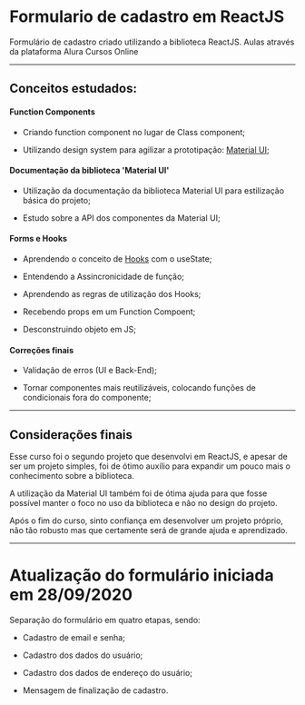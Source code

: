 # Formulario de cadastro em ReactJS
Formulário de cadastro criado utilizando a biblioteca ReactJS. Aulas através da plataforma Alura Cursos Online

---

## Conceitos estudados:

#### Function Components

* Criando function component no lugar de Class component;

* Utilizando design system para agilizar a prototipação: [Material UI](https://material-ui.com/pt/);


#### Documentação da biblioteca 'Material UI'

* Utilização da documentação da biblioteca Material UI para estilização básica do projeto;

* Estudo sobre a API dos componentes da Material UI;


#### Forms e Hooks

* Aprendendo o conceito de [Hooks](https://pt-br.reactjs.org/docs/hooks-intro.html) com o useState;

* Entendendo a Assincronicidade de função;

* Aprendendo as regras de utilização dos Hooks;

* Recebendo props em um Function Compoent;

* Desconstruindo objeto em JS;

#### Correções finais

* Validação de erros (UI e Back-End);

* Tornar componentes mais reutilizáveis, colocando funções de condicionais fora do componente;

---

## Considerações finais

Esse curso foi o segundo projeto que desenvolvi em ReactJS, e apesar de ser um projeto simples, foi de ótimo auxílio para expandir um pouco mais o conhecimento sobre a biblioteca.

A utilização da Material UI também foi de ótima ajuda para que fosse possível manter o foco no uso da biblioteca e não no design do projeto.

Após o fim do curso, sinto confiança em desenvolver um projeto próprio, não tão robusto mas que certamente será de grande ajuda e aprendizado.

---
# Atualização do formulário iniciada em 28/09/2020

Separação do formulário em quatro etapas, sendo:

* Cadastro de email e senha;

* Cadastro dos dados do usuário;

* Cadastro dos dados de endereço do usuário;

* Mensagem de finalização de cadastro.
